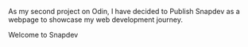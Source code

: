 As my second project on Odin, I have decided to Publish Snapdev as a webpage to showcase my web development journey.

Welcome to Snapdev